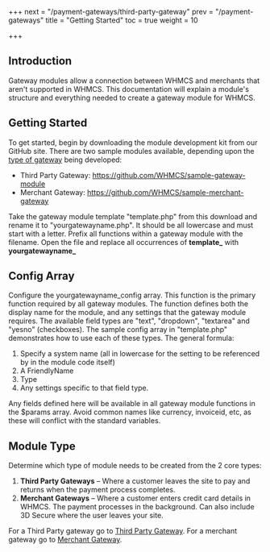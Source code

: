 +++
next = "/payment-gateways/third-party-gateway"
prev = "/payment-gateways"
title = "Getting Started"
toc = true
weight = 10

+++

## Introduction

Gateway modules allow a connection between WHMCS and merchants that aren't supported in WHMCS.
This documentation will explain a module's structure and everything needed to create a gateway module for WHMCS.

## Getting Started

To get started, begin by downloading the module development kit from our GitHub site.
There are two sample modules available, depending upon the [type of gateway][module-type] being developed:

* Third Party Gateway: https://github.com/WHMCS/sample-gateway-module
* Merchant Gateway: https://github.com/WHMCS/sample-merchant-gateway

Take the gateway module template "template.php" from this download and rename it to "yourgatewayname.php".
It should be all lowercase and must start with a letter.
Prefix all functions within a gateway module with the filename.
Open the file and replace all occurrences of **template_** with **yourgatewayname_**

## Config Array

Configure the yourgatewayname_config array.
This function is the primary function required by all gateway modules.
The function defines both the display name for the module, and any settings that the gateway module requires.
The available field types are "text", "dropdown", "textarea" and "yesno" (checkboxes).
The sample config array in "template.php" demonstrates how to use each of these types.
The general formula:

1. Specify a system name (all in lowercase for the setting to be referenced by in the module code itself)
2. A FriendlyName
3. Type
4. Any settings specific to that field type.

Any fields defined here will be available in all gateway module functions in the $params array.
Avoid common names like currency, invoiceid, etc, as these will conflict with the standard variables.

## Module Type

Determine which type of module needs to be created from the 2 core types:

1. **Third Party Gateways** – Where a customer leaves the site to pay and returns when the payment process completes.
2. **Merchant Gateways** – Where a customer enters credit card details in WHMCS.
The payment processes in the background.
Can also include 3D Secure where the user leaves your site.

For a Third Party gateway go to [Third Party Gateway][third-party].
For a merchant gateway go to [Merchant Gateway][merchant-gateway].


[module-type]: #module-type
[third-party]: /payment-gateways/third-party-gateway "Third Party Gateway"
[merchant-gateway]: /payment-gateways/merchant-gateway "Merchant Gateway"
